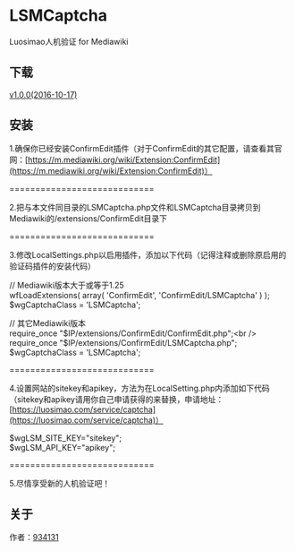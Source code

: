 # LSMCaptcha
Luosimao人机验证 for Mediawiki

## 下载

[v1.0.0(2016-10-17)](https://github.com/Netrvin/LSMCaptcha/releases/tag/v1.0.0)

## 安装

1.确保你已经安装ConfirmEdit插件（对于ConfirmEdit的其它配置，请查看其官网：[https://m.mediawiki.org/wiki/Extension:ConfirmEdit](https://m.mediawiki.org/wiki/Extension:ConfirmEdit)）

============================

2.把与本文件同目录的LSMCaptcha.php文件和LSMCaptcha目录拷贝到Mediawiki的/extensions/ConfirmEdit目录下

============================

3.修改LocalSettings.php以启用插件，添加以下代码（记得注释或删除原启用的验证码插件的安装代码）

// Mediawiki版本大于或等于1.25<br />
wfLoadExtensions( array( 'ConfirmEdit', 'ConfirmEdit/LSMCaptcha' ) );<br />
$wgCaptchaClass = 'LSMCaptcha';

// 其它Mediawiki版本<br />
require_once "$IP/extensions/ConfirmEdit/ConfirmEdit.php";<br />
require_once "$IP/extensions/ConfirmEdit/LSMCaptcha.php";<br />
$wgCaptchaClass = 'LSMCaptcha';

============================

4.设置网站的sitekey和apikey，方法为在LocalSetting.php内添加如下代码（sitekey和apikey请用你自己申请获得的来替换，申请地址：[https://luosimao.com/service/captcha](https://luosimao.com/service/captcha)）

$wgLSM_SITE_KEY="sitekey";<br />
$wgLSM_API_KEY="apikey";

============================

5.尽情享受新的人机验证吧！

## 关于
作者：[934131](http://won.cx/)
